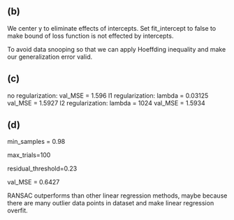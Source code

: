## (b)

We center y to eliminate effects of intercepts. Set fit_intercept to false to make bound of loss function is not effected by intercepts.

To avoid data snooping so that we can apply Hoeffding inequality and make our generalization error valid.

## (c)

no regularization: val_MSE = 1.596
l1 regularization: lambda = 0.03125 val_MSE = 1.5927
l2 regularization: lambda = 1024    val_MSE = 1.5934

## (d)

min_samples = 0.98

max_trials=100

residual_threshold=0.23

val_MSE = 0.6427

RANSAC outperforms than other linear regression methods, maybe because there are many outlier data points in dataset and make linear regression overfit.

<!-- ## (f) (i)

no regularization: test_MSE = 1.7034
l1 regularization: test_MSE = 1.7030
l2 regularization: test_MSE = 1.7021
RANSAC: test_MSE = 0.6932 -->
